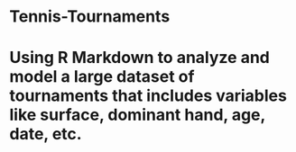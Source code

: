 # Tennis-Tournaments

# Using R Markdown to analyze and model a large dataset of tournaments that includes variables like surface, dominant hand, age, date, etc.
